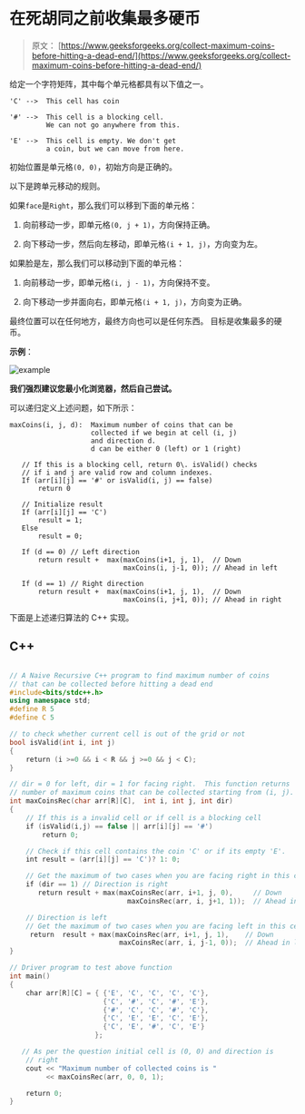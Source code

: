 # 在死胡同之前收集最多硬币

> 原文： [https://www.geeksforgeeks.org/collect-maximum-coins-before-hitting-a-dead-end/](https://www.geeksforgeeks.org/collect-maximum-coins-before-hitting-a-dead-end/)

给定一个字符矩阵，其中每个单元格都具有以下值之一。

```
'C' -->  This cell has coin

'#' -->  This cell is a blocking cell. 
         We can not go anywhere from this.

'E' -->  This cell is empty. We don't get
         a coin, but we can move from here.  
```

初始位置是单元格`(0, 0)`，初始方向是正确的。

以下是跨单元移动的规则。

如果`face`是`Right`，那么我们可以移到下面的单元格：

1.  向前移动一步，即单元格`(0, j + 1)`，方向保持正确。

2.  向下移动一步，然后向左移动，即单元格`(i + 1, j)`，方向变为左。

如果脸是左，那么我们可以移动到下面的单元格：

1.  向前移动一步，即单元格`(i, j - 1)`，方向保持不变。

2.  向下移动一步并面向右，即单元格`(i + 1, j)`，方向变为正确。

最终位置可以在任何地方，最终方向也可以是任何东西。 目标是收集最多的硬币。

**示例**：

![example](img/e9221a02274b3cad4af9c80b7d9a9227.png)

**我们强烈建议您最小化浏览器，然后自己尝试。**

可以递归定义上述问题，如下所示：

```
maxCoins(i, j, d):  Maximum number of coins that can be 
                    collected if we begin at cell (i, j)
                    and direction d.
                    d can be either 0 (left) or 1 (right)

   // If this is a blocking cell, return 0\. isValid() checks
   // if i and j are valid row and column indexes.
   If (arr[i][j] == '#' or isValid(i, j) == false)
       return 0

   // Initialize result
   If (arr[i][j] == 'C')
       result = 1;
   Else 
       result = 0;

   If (d == 0) // Left direction 
       return result +  max(maxCoins(i+1, j, 1),  // Down
                            maxCoins(i, j-1, 0)); // Ahead in left

   If (d == 1) // Right direction 
       return result +  max(maxCoins(i+1, j, 1),  // Down
                            maxCoins(i, j+1, 0)); // Ahead in right

```

下面是上述递归算法的 C++ 实现。

## C++ 

```cpp

// A Naive Recursive C++ program to find maximum number of coins 
// that can be collected before hitting a dead end 
#include<bits/stdc++.h> 
using namespace std; 
#define R 5 
#define C 5 

// to check whether current cell is out of the grid or not 
bool isValid(int i, int j) 
{ 
    return (i >=0 && i < R && j >=0 && j < C); 
} 

// dir = 0 for left, dir = 1 for facing right.  This function returns 
// number of maximum coins that can be collected starting from (i, j). 
int maxCoinsRec(char arr[R][C],  int i, int j, int dir) 
{ 
    // If this is a invalid cell or if cell is a blocking cell 
    if (isValid(i,j) == false || arr[i][j] == '#') 
        return 0; 

    // Check if this cell contains the coin 'C' or if its empty 'E'. 
    int result = (arr[i][j] == 'C')? 1: 0; 

    // Get the maximum of two cases when you are facing right in this cell 
    if (dir == 1) // Direction is right 
       return result + max(maxCoinsRec(arr, i+1, j, 0),     // Down 
                             maxCoinsRec(arr, i, j+1, 1));  // Ahead in right 

    // Direction is left 
    // Get the maximum of two cases when you are facing left in this cell 
     return  result + max(maxCoinsRec(arr, i+1, j, 1),    // Down 
                           maxCoinsRec(arr, i, j-1, 0));  // Ahead in left 
} 

// Driver program to test above function 
int main() 
{ 
    char arr[R][C] = { {'E', 'C', 'C', 'C', 'C'}, 
                       {'C', '#', 'C', '#', 'E'}, 
                       {'#', 'C', 'C', '#', 'C'}, 
                       {'C', 'E', 'E', 'C', 'E'}, 
                       {'C', 'E', '#', 'C', 'E'} 
                     }; 

   // As per the question initial cell is (0, 0) and direction is 
    // right 
    cout << "Maximum number of collected coins is "
         << maxCoinsRec(arr, 0, 0, 1); 

    return 0; 
} 

```